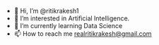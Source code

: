 - 👋 Hi, I’m @ritikrakesh1
- 👀 I’m interested in Artificial Intelligence.
- 🌱 I’m currently learning Data Science
- 📫 How to reach me realritikrakesh@gmail.com

<!---
ritikrakesh1/ritikrakesh1 is a ✨ special ✨ repository because its `README.md` (this file) appears on your GitHub profile.
You can click the Preview link to take a look at your changes.
--->
